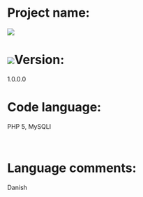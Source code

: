 <h1>Project name:</h1>
<img src="http://i.imgur.com/n4yXfFH.png">
<br>
<h1><img src="https://cdn0.iconfinder.com/data/icons/communication-technology/500/code_brackets-48.png">Version:</h1>
<p>1.0.0.0</p>
<h1>Code language:</h1>
<p>PHP 5, MySQLI</p>
<br>
<h1>Language comments:</h1>
<p>Danish</p>
